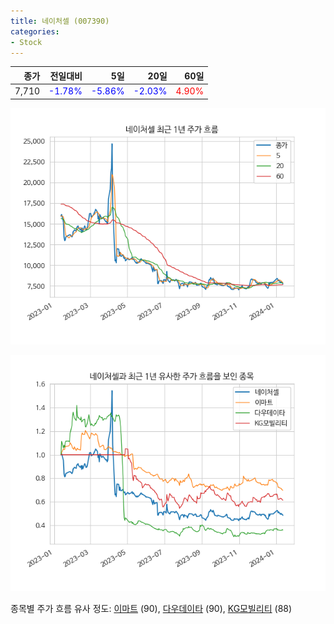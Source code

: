 ```yaml
---
title: 네이처셀 (007390)
categories:
- Stock
---
```


|종가|전일대비|5일|20일|60일|
|---:|-------:|--:|---:|---:|
|7,710|<span style="color: blue">-1.78%</span>|<span style="color: blue">-5.86%</span>|<span style="color: blue">-2.03%</span>|<span style="color: red">4.90%</span>|


<!-- more -->

![007390](/assets/images/stock/007390.png)

![007390](/assets/images/stock/007390_sim.png)

종목별 주가 흐름 유사 정도:
[이마트](/stock/139480/) (90),
[다우데이타](/stock/032190/) (90),
[KG모빌리티](/stock/003620/) (88)